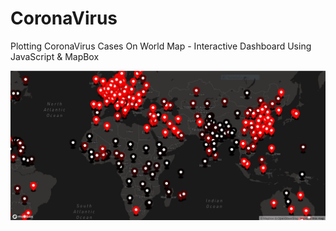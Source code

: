 # CoronaVirus
Plotting CoronaVirus Cases On World Map - Interactive Dashboard Using JavaScript &amp; MapBox

![CoronaMap](CoronaMap.JPG)
